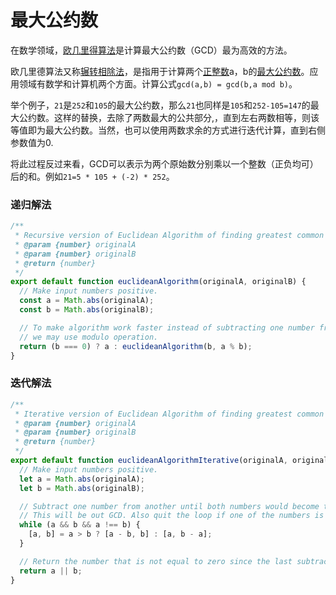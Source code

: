 # 最大公约数

在数学领域，[欧几里得算法](https://baike.baidu.com/item/%E6%AC%A7%E5%87%A0%E9%87%8C%E5%BE%B7%E7%AE%97%E6%B3%95/9002848?fromtitle=%E6%AC%A7%E5%87%A0%E9%87%8C%E5%BE%97%E7%AE%97%E6%B3%95&fromid=1647675)是计算最大公约数（GCD）最为高效的方法。

 欧几里德算法又称[辗转相除法](https://baike.baidu.com/item/%E8%BE%97%E8%BD%AC%E7%9B%B8%E9%99%A4%E6%B3%95/4625352)，是指用于计算两个[正整数](https://baike.baidu.com/item/%E6%AD%A3%E6%95%B4%E6%95%B0/8461335)a，b的[最大公约数](https://baike.baidu.com/item/%E6%9C%80%E5%A4%A7%E5%85%AC%E7%BA%A6%E6%95%B0/869308)。应用领域有数学和计算机两个方面。计算公式`gcd(a,b) = gcd(b,a mod b)`。

举个例子，`21`是`252`和`105`的最大公约数，那么`21`也同样是`105`和`252-105=147`的最大公约数。这样的替换，去除了两数最大的公共部分,，直到左右两数相等，则该等值即为最大公约数。当然，也可以使用两数求余的方式进行迭代计算，直到右侧参数值为0.

将此过程反过来看，GCD可以表示为两个原始数分别乘以一个整数（正负均可）后的和。例如`21=5 * 105 + (-2) * 252`。

### 递归解法

```javascript
/**
 * Recursive version of Euclidean Algorithm of finding greatest common divisor (GCD).
 * @param {number} originalA
 * @param {number} originalB
 * @return {number}
 */
export default function euclideanAlgorithm(originalA, originalB) {
  // Make input numbers positive.
  const a = Math.abs(originalA);
  const b = Math.abs(originalB);

  // To make algorithm work faster instead of subtracting one number from the other
  // we may use modulo operation.
  return (b === 0) ? a : euclideanAlgorithm(b, a % b);
}
```

### 迭代解法

```javascript
/**
 * Iterative version of Euclidean Algorithm of finding greatest common divisor (GCD).
 * @param {number} originalA
 * @param {number} originalB
 * @return {number}
 */
export default function euclideanAlgorithmIterative(originalA, originalB) {
  // Make input numbers positive.
  let a = Math.abs(originalA);
  let b = Math.abs(originalB);

  // Subtract one number from another until both numbers would become the same.
  // This will be out GCD. Also quit the loop if one of the numbers is zero.
  while (a && b && a !== b) {
    [a, b] = a > b ? [a - b, b] : [a, b - a];
  }

  // Return the number that is not equal to zero since the last subtraction (it will be a GCD).
  return a || b;
}
```

